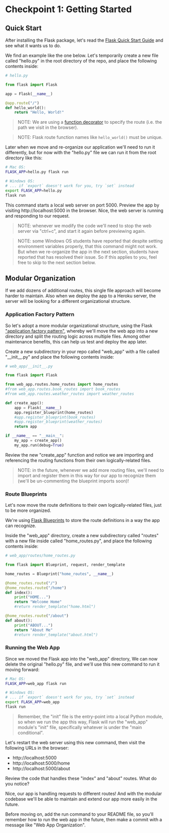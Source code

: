 

# Checkpoint 1: Getting Started

## Quick Start

After installing the Flask package, let's read the [Flask Quick Start Guide](https://flask.palletsprojects.com/en/1.1.x/quickstart/) and see what it wants us to do.

We find an example like the one below. Let's temporarily create a new file called "hello.py" in the root directory of the repo, and place the following contents inside:

```py
# hello.py

from flask import Flask

app = Flask(__name__)

@app.route("/")
def hello_world():
    return "Hello, World!"
```

> NOTE: We are using a [function decorator](https://www.python.org/dev/peps/pep-0318/) to specify the route (i.e. the path we visit in the browser).

> NOTE: Flask route function names like `hello_world()` must be unique.

Later when we move and re-organize our application we'll need to run it differently, but for now with the "hello.py" file we can run it from the root directory like this:

```sh
# Mac OS:
FLASK_APP=hello.py flask run

# Windows OS:
# ... if `export` doesn't work for you, try `set` instead
export FLASK_APP=hello.py
flask run
```

This command starts a local web server on port 5000. Preview the app by visiting http://localhost:5000 in the browser. Nice, the web server is running and responding to our request.

> NOTE: whenever we modify the code we'll need to stop the web server via "ctrl+c", and start it again before previewing again.


> NOTE: some Windows OS students have reported that despite setting environment variables properly, that this command might not work. But when we re-organize the app in the next section, students have reported that has resolved their issue. So if this applies to you, feel free to skip to the next section below.


## Modular Organization

If we add dozens of additional routes, this single file approach will become harder to maintain. Also when we deploy the app to a Heroku server, the server will be looking for a different organizational structure.

### Application Factory Pattern

So let's adopt a more modular organizational structure, using the Flask ["application factory pattern"](https://flask.palletsprojects.com/en/1.1.x/patterns/appfactories/), whereby we'll move the web app into a new directory and split the routing logic across multiple files. Among other maintenance benefits, this can help us test and deploy the app later.

Create a new subdirectory in your repo called "web_app" with a file called "\_\_init_\_.py" and place the following contents inside:

```py
# web_app/__init__.py

from flask import Flask

from web_app.routes.home_routes import home_routes
#from web_app.routes.book_routes import book_routes
#from web_app.routes.weather_routes import weather_routes

def create_app():
    app = Flask(__name__)
    app.register_blueprint(home_routes)
    #app.register_blueprint(book_routes)
    #app.register_blueprint(weather_routes)
    return app

if __name__ == "__main__":
    my_app = create_app()
    my_app.run(debug=True)
```

Review the new "create_app" function and notice we are importing and referencing the routing functions from their own logically-related files.

> NOTE: in the future, whenever we add more routing files, we'll need to import and register them in this way for our app to recognize them (we'll be un-commenting the blueprint imports soon)!

### Route Blueprints

Let's now move the route definitions to their own logically-related files, just to be more organized.

We're using [Flask Blueprints](https://flask.palletsprojects.com/en/1.1.x/blueprints/) to store the route definitions in a way the app can recognize.

Inside the "web_app" directory, create a new subdirectory called "routes" with a new file inside called "home_routes.py", and place the following contents inside:

```py
# web_app/routes/home_routes.py

from flask import Blueprint, request, render_template

home_routes = Blueprint("home_routes", __name__)

@home_routes.route("/")
@home_routes.route("/home")
def index():
    print("HOME...")
    return "Welcome Home"
    #return render_template("home.html")

@home_routes.route("/about")
def about():
    print("ABOUT...")
    return "About Me"
    #return render_template("about.html")

```

### Running the Web App

Since we moved the Flask app into the "web_app" directory, We can now delete the original "hello.py" file, and we'll use this new command to run it moving forward:

```sh
# Mac OS:
FLASK_APP=web_app flask run

# Windows OS:
# ... if `export` doesn't work for you, try `set` instead
export FLASK_APP=web_app
flask run
```

> Remember, the "init" file is the entry-point into a local Python module, so when we run the app this way, Flask will run the "web_app" module's "init" file, specifically whatever is under the "main conditional".

Let's restart the web server using this new command, then visit the following URLs in the browser:
  + http://localhost:5000
  + http://localhost:5000/home
  + http://localhost:5000/about

Review the code that handles these "index" and "about" routes. What do you notice?

Nice, our app is handling requests to different routes! And with the modular codebase we'll be able to maintain and extend our app more easily in the future.

Before moving on, add the run command to your README file, so you'll remember how to run the web app in the future, then make a commit with a message like "Web App Organization".

